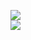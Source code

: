 [![](https://img.shields.io/badge/Made%20With-Github%20Spray-lightgrey.svg?style=for-the-badge&logo=github)](https://github.com/Annihil/github-spray#2138)  
[![](https://i.imgur.com/2DrTn0Z.gif)](https://github.com/Annihil/github-spray)